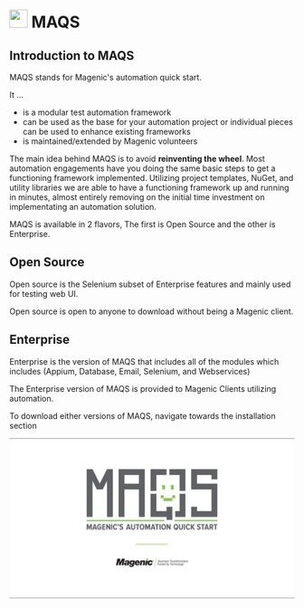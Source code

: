 # <img src="resources/maqslogo.ico" height="32" width="32"> MAQS

## Introduction to MAQS
MAQS stands for Magenic's automation quick start.

It …
 - is a modular test automation framework
 - can be used as the base for your automation project or individual pieces can be used to enhance existing frameworks
 - is maintained/extended by Magenic volunteers

The main idea behind MAQS is to avoid **reinventing the wheel**. Most automation engagements have you doing the same basic steps to get a functioning framework implemented. Utilizing project templates, NuGet, and utility libraries we are able to have a functioning framework up and running in minutes, almost entirely removing on the initial time investment on implementating an automation solution.

MAQS is available in 2 flavors, The first  is Open Source and the other is Enterprise.


## Open Source 
Open source is the Selenium subset of Enterprise features and mainly used for testing web UI.

Open source is open to anyone to download without being a Magenic client. 


## Enterprise
Enterprise is the version of MAQS that includes all of the modules which includes (Appium, Database, Email, Selenium, and Webservices)

The Enterprise version of MAQS is provided to Magenic Clients utilizing automation.



To download either versions of MAQS, navigate towards the installation section


![MAQS](resources/maqsfull.jpg) 